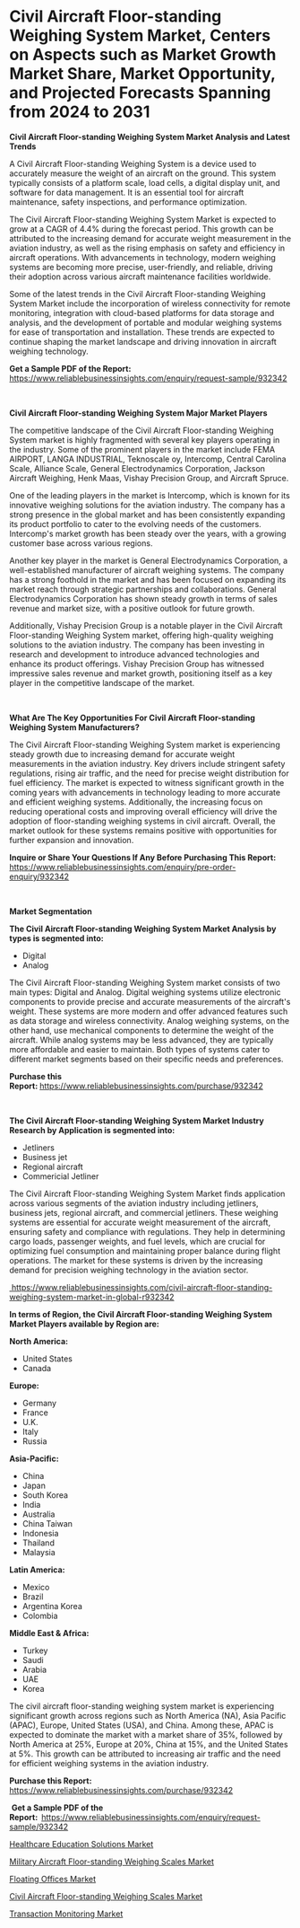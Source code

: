 <p><h1>Civil Aircraft Floor-standing Weighing System Market, Centers on Aspects such as Market Growth Market Share, Market Opportunity, and Projected Forecasts Spanning from 2024 to 2031</h1></p><p><strong>Civil Aircraft Floor-standing Weighing System Market Analysis and Latest Trends</strong></p>
<p><p>A Civil Aircraft Floor-standing Weighing System is a device used to accurately measure the weight of an aircraft on the ground. This system typically consists of a platform scale, load cells, a digital display unit, and software for data management. It is an essential tool for aircraft maintenance, safety inspections, and performance optimization.</p><p>The Civil Aircraft Floor-standing Weighing System Market is expected to grow at a CAGR of 4.4% during the forecast period. This growth can be attributed to the increasing demand for accurate weight measurement in the aviation industry, as well as the rising emphasis on safety and efficiency in aircraft operations. With advancements in technology, modern weighing systems are becoming more precise, user-friendly, and reliable, driving their adoption across various aircraft maintenance facilities worldwide.</p><p>Some of the latest trends in the Civil Aircraft Floor-standing Weighing System Market include the incorporation of wireless connectivity for remote monitoring, integration with cloud-based platforms for data storage and analysis, and the development of portable and modular weighing systems for ease of transportation and installation. These trends are expected to continue shaping the market landscape and driving innovation in aircraft weighing technology.</p></p>
<p><strong>Get a Sample PDF of the Report:&nbsp;</strong> <a href="https://www.reliablebusinessinsights.com/enquiry/request-sample/932342">https://www.reliablebusinessinsights.com/enquiry/request-sample/932342</a></p>
<p>&nbsp;</p>
<p><strong>Civil Aircraft Floor-standing Weighing System Major Market Players</strong></p>
<p><p>The competitive landscape of the Civil Aircraft Floor-standing Weighing System market is highly fragmented with several key players operating in the industry. Some of the prominent players in the market include FEMA AIRPORT, LANGA INDUSTRIAL, Teknoscale oy, Intercomp, Central Carolina Scale, Alliance Scale, General Electrodynamics Corporation, Jackson Aircraft Weighing, Henk Maas, Vishay Precision Group, and Aircraft Spruce.</p><p>One of the leading players in the market is Intercomp, which is known for its innovative weighing solutions for the aviation industry. The company has a strong presence in the global market and has been consistently expanding its product portfolio to cater to the evolving needs of the customers. Intercomp's market growth has been steady over the years, with a growing customer base across various regions.</p><p>Another key player in the market is General Electrodynamics Corporation, a well-established manufacturer of aircraft weighing systems. The company has a strong foothold in the market and has been focused on expanding its market reach through strategic partnerships and collaborations. General Electrodynamics Corporation has shown steady growth in terms of sales revenue and market size, with a positive outlook for future growth.</p><p>Additionally, Vishay Precision Group is a notable player in the Civil Aircraft Floor-standing Weighing System market, offering high-quality weighing solutions to the aviation industry. The company has been investing in research and development to introduce advanced technologies and enhance its product offerings. Vishay Precision Group has witnessed impressive sales revenue and market growth, positioning itself as a key player in the competitive landscape of the market.</p></p>
<p>&nbsp;</p>
<p><strong>What Are The Key Opportunities For Civil Aircraft Floor-standing Weighing System Manufacturers?</strong></p>
<p><p>The Civil Aircraft Floor-standing Weighing System market is experiencing steady growth due to increasing demand for accurate weight measurements in the aviation industry. Key drivers include stringent safety regulations, rising air traffic, and the need for precise weight distribution for fuel efficiency. The market is expected to witness significant growth in the coming years with advancements in technology leading to more accurate and efficient weighing systems. Additionally, the increasing focus on reducing operational costs and improving overall efficiency will drive the adoption of floor-standing weighing systems in civil aircraft. Overall, the market outlook for these systems remains positive with opportunities for further expansion and innovation.</p></p>
<p><strong>Inquire or Share Your Questions If Any Before Purchasing This Report:</strong> <a href="https://www.reliablebusinessinsights.com/enquiry/pre-order-enquiry/932342">https://www.reliablebusinessinsights.com/enquiry/pre-order-enquiry/932342</a></p>
<p>&nbsp;</p>
<p><strong>Market Segmentation</strong></p>
<p><strong>The Civil Aircraft Floor-standing Weighing System Market Analysis by types is segmented into:</strong></p>
<p><ul><li>Digital</li><li>Analog</li></ul></p>
<p><p>The Civil Aircraft Floor-standing Weighing System market consists of two main types: Digital and Analog. Digital weighing systems utilize electronic components to provide precise and accurate measurements of the aircraft's weight. These systems are more modern and offer advanced features such as data storage and wireless connectivity. Analog weighing systems, on the other hand, use mechanical components to determine the weight of the aircraft. While analog systems may be less advanced, they are typically more affordable and easier to maintain. Both types of systems cater to different market segments based on their specific needs and preferences.</p></p>
<p><strong>Purchase this Report:&nbsp;</strong><a href="https://www.reliablebusinessinsights.com/purchase/932342">https://www.reliablebusinessinsights.com/purchase/932342</a></p>
<p>&nbsp;</p>
<p><strong>The Civil Aircraft Floor-standing Weighing System Market Industry Research by Application is segmented into:</strong></p>
<p><ul><li>Jetliners</li><li>Business jet</li><li>Regional aircraft</li><li>Commericial Jetliner</li></ul></p>
<p><p>The Civil Aircraft Floor-standing Weighing System Market finds application across various segments of the aviation industry including jetliners, business jets, regional aircraft, and commercial jetliners. These weighing systems are essential for accurate weight measurement of the aircraft, ensuring safety and compliance with regulations. They help in determining cargo loads, passenger weights, and fuel levels, which are crucial for optimizing fuel consumption and maintaining proper balance during flight operations. The market for these systems is driven by the increasing demand for precision weighing technology in the aviation sector.</p></p>
<p><a href="https://www.reliablebusinessinsights.com/civil-aircraft-floor-standing-weighing-system-market-in-global-r932342">&nbsp;https://www.reliablebusinessinsights.com/civil-aircraft-floor-standing-weighing-system-market-in-global-r932342</a></p>
<p><strong>In terms of Region, the Civil Aircraft Floor-standing Weighing System Market Players available by Region are:</strong></p>
<p>
    <p> <strong> North America: </strong>
        <ul>
            <li>United States</li>
            <li>Canada</li>
        </ul>
        </p> 
    <p> <strong> Europe: </strong>
        <ul>
            <li>Germany</li>
            <li>France</li>
            <li>U.K.</li>
            <li>Italy</li>
            <li>Russia</li>
        </ul>
        </p> 
    <p> <strong> Asia-Pacific: </strong>
        <ul>
            <li>China</li>
            <li>Japan</li>
            <li>South Korea</li>
            <li>India</li>
            <li>Australia</li>
            <li>China Taiwan</li>
            <li>Indonesia</li>
            <li>Thailand</li>
            <li>Malaysia</li>
        </ul>
        </p> 
    <p> <strong> Latin America: </strong>
        <ul>
            <li>Mexico</li>
            <li>Brazil</li>
            <li>Argentina Korea</li>
            <li>Colombia</li>
        </ul>
        </p> 
    <p> <strong> Middle East & Africa: </strong>
        <ul>
            <li>Turkey</li>
            <li>Saudi</li>
            <li>Arabia</li>
            <li>UAE</li>
            <li>Korea</li>
        </ul>
    </p>
    </p>
<p><p>The civil aircraft floor-standing weighing system market is experiencing significant growth across regions such as North America (NA), Asia Pacific (APAC), Europe, United States (USA), and China. Among these, APAC is expected to dominate the market with a market share of 35%, followed by North America at 25%, Europe at 20%, China at 15%, and the United States at 5%. This growth can be attributed to increasing air traffic and the need for efficient weighing systems in the aviation industry.</p></p>
<p><strong>Purchase this Report: </strong><a href="https://www.reliablebusinessinsights.com/purchase/932342">https://www.reliablebusinessinsights.com/purchase/932342</a></p>
<p>&nbsp;<strong>Get a Sample PDF of the Report:&nbsp;&nbsp;</strong><a href="https://www.reliablebusinessinsights.com/enquiry/request-sample/932342">https://www.reliablebusinessinsights.com/enquiry/request-sample/932342</a></p>
<p><strong></strong></p>
<p><p><a href="https://medium.com/@kirstencharriso/global-healthcare-education-solutions-industry-types-applications-market-players-regional-1c2e64e33fff">Healthcare Education Solutions Market</a></p><p><a href="https://github.com/juniordelafrance/Market-Research-Report-List-4/blob/main/military-aircraft-floor-standing-weighing-scales-market.md">Military Aircraft Floor-standing Weighing Scales Market</a></p><p><a href="https://medium.com/@joanne.alsop6545/floating-offices-market-size-share-trends-analysis-report-by-end-use-lakes-ocean-others-by-72f32920d325">Floating Offices Market</a></p><p><a href="https://github.com/kaiserrayhan25/Market-Research-Report-List-2/blob/main/civil-aircraft-floor-standing-weighing-scales-market.md">Civil Aircraft Floor-standing Weighing Scales Market</a></p><p><a href="https://medium.com/@caseyshhand587/global-transaction-monitoring-market-is-projected-to-grow-at-a-cagr-of-7-5-439c411422b8">Transaction Monitoring Market</a></p></p>